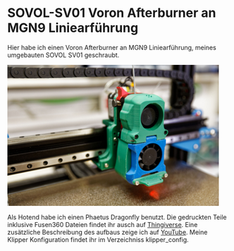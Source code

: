 # SOVOL-SV01 Voron Afterburner an MGN9 Liniearführung
Hier habe ich einen Voron Afterburner an MGN9 Liniearführung, meines umgebauten SOVOL SV01 geschraubt. 

<img src="./images/afterburner.jpg" width="480">

Als Hotend habe ich einen Phaetus Dragonfly benutzt. Die gedruckten Teile inklusive Fusen360 Dateien findet ihr ausch auf [Thingiverse](https://www.thingiverse.com/thing:4949372).
Eine zusätzliche Beschreibung des aufbaus zeige ich auf [YouTube](https://youtu.be/GP3lPlpb2eQ).
Meine Klipper Konfiguration findet ihr im Verzeichniss klipper_config.